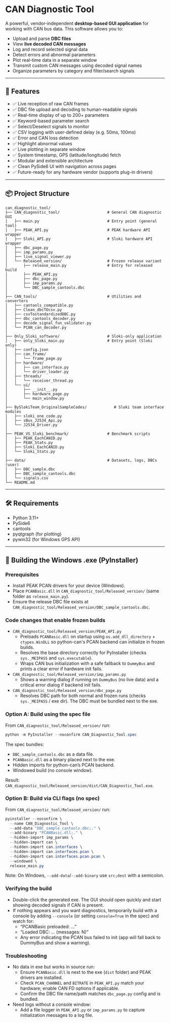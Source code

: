 # CAN Diagnostic Tool

A powerful, vendor-independent **desktop-based GUI application** for working with CAN bus data. This software allows you to:

- Upload and parse **DBC files**
- View **live decoded CAN messages**
- Log and record selected signal data
- Detect errors and abnormal parameters
- Plot real-time data in a separate window
- Transmit custom CAN messages using decoded signal names
- Organize parameters by category and filter/search signals

---

## 🚀 Features

- ✅ Live reception of raw CAN frames
- ✅ DBC file upload and decoding to human-readable signals
- ✅ Real-time display of up to 200+ parameters
- ✅ Keyword-based parameter search
- ✅ Select/Deselect signals to monitor
- ✅ CSV logging with user-defined delay (e.g. 50ms, 100ms)
- ✅ Error and CAN loss detection
- ✅ Highlight abnormal values
- ✅ Live plotting in separate window
- ✅ System timestamp, GPS (latitude/longitude) fetch
- ✅ Modular and extensible architecture
- ✅ Clean PySide6 UI with navigation across pages
- ✅ Future-ready for any hardware vendor (supports plug-in drivers)

---

## 📦 Project Structure
```text
can_diagnostic_tool/
├── CAN_diagnostic_tool/                     # General CAN diagnostic GUI
│   ├── main.py                              # Entry point (general tool)
│   ├── PEAK_API.py                          # PEAK hardware API wrapper
│   ├── Sloki_API.py                         # Sloki hardware API wrapper
│   ├── dbc_page.py
│   ├── imp_params.py
│   ├── live_signal_viewer.py
│   └── Released_version/                    # Frozen release variant
│       ├── release_main.py                  # Entry for released build
│       ├── PEAK_API.py
│       ├── dbc_page.py
│       ├── imp_params.py
│       └── DBC_sample_cantools.dbc
│
├── CAN_tools/                               # Utilities and converters
│   ├── cantools_compatible.py
│   ├── Clean_dbcTOcsv.py
│   ├── csvTostandardizedDBC.py
│   ├── dbc_cantools_decoder.py
│   ├── decode_signal_fun_validater.py
│   └── PCAN_can_decoder.py
│
├── Only_Sloki_software/                     # Sloki‑only application
│   ├── only_Sloki_main.py                   # Entry point (Sloki only)
│   ├── config.json
│   ├── can_frame/
│   │   └── frame_page.py
│   ├── hardware/
│   │   ├── can_interface.py
│   │   └── driver_loader.py
│   ├── threads/
│   │   └── receiver_thread.py
│   └── ui/
│       ├── __init__.py
│       ├── hardware_page.py
│       └── main_window.py
│
├── BySlokiTeam_OriginalSampleCodes/            # Sloki team interface modules
│   ├── sloki_one_code.py
│   ├── sBus_J2534_Api.py
│   └── J2534_Driver.py
│
├── PEAK_VS_Sloki_benchmark/                 # Benchmark scripts
│   ├── PEAK_EachCANID.py
│   ├── PEAK_Stats.py
│   ├── Sloki_EachCANID.py
│   └── Sloki_Stats.py
│
├── data/                                    # Datasets, logs, DBCs (user)
│   ├── DBC_sample.dbc
│   ├── DBC_sample_cantools.dbc
│   └── signals.csv
└── README.md
```


---

## 🛠️ Requirements

- Python 3.11+
- PySide6
- cantools
- pyqtgraph (for plotting)
- pywin32 (for Windows GPS API)

---

## 🧩 Building the Windows .exe (PyInstaller)

### Prerequisites
- Install PEAK PCAN drivers for your device (Windows).
- Place `PCANBasic.dll` in `CAN_diagnostic_tool/Released_version/` (same folder as `release_main.py`).
- Ensure the release DBC file exists at `CAN_diagnostic_tool/Released_version/DBC_sample_cantools.dbc`.

### Code changes that enable frozen builds
- `CAN_diagnostic_tool/Released_version/PEAK_API.py`
  - Preloads `PCANBasic.dll` on startup using `os.add_dll_directory` + `ctypes.WinDLL` so python-can's PCAN backend can initialize in frozen builds.
  - Resolves the base directory correctly for PyInstaller (checks `sys._MEIPASS` and `sys.executable`).
  - Wraps CAN bus initialization with a safe fallback to `DummyBus` and prints a clear error if hardware init fails.
- `CAN_diagnostic_tool/Released_version/imp_params.py`
  - Shows a warning dialog if running on `DummyBus` (no live data) and a critical error dialog if backend init fails.
- `CAN_diagnostic_tool/Released_version/dbc_page.py`
  - Resolves DBC path for both normal and frozen runs (checks `sys._MEIPASS` / exe dir). The DBC must be bundled next to the exe.

### Option A: Build using the spec file
From `CAN_diagnostic_tool/Released_version/` run:

```powershell
python -m PyInstaller --noconfirm CAN_Diagnostic_Tool.spec
```

The spec bundles:
- `DBC_sample_cantools.dbc` as a data file.
- `PCANBasic.dll` as a binary placed next to the exe.
- Hidden imports for python-can’s PCAN backend.
- Windowed build (no console window).

Result: `CAN_diagnostic_tool/Released_version/dist/CAN_Diagnostic_Tool.exe`.

### Option B: Build via CLI flags (no spec)
From `CAN_diagnostic_tool/Released_version/` run:

```powershell
pyinstaller --noconfirm \
  --name CAN_Diagnostic_Tool \
  --add-data "DBC_sample_cantools.dbc;." \
  --add-binary "PCANBasic.dll;." \
  --hidden-import imp_params \
  --hidden-import can \
  --hidden-import can.interfaces \
  --hidden-import can.interfaces.pcan \
  --hidden-import can.interfaces.pcan.pcan \
  --windowed \
  release_main.py
```

Note: On Windows, `--add-data`/`--add-binary` use `src;dest` with a semicolon.

### Verifying the build
- Double-click the generated exe. The GUI should open quickly and start showing decoded signals if CAN is present.
- If nothing appears and you want diagnostics, temporarily build with a console by adding `--console` (or setting `console=True` in the spec) and watch for:
  - “PCANBasic preloaded: …”
  - “Loaded DBC: … (messages: N)”
  - Any error indicating the PCAN bus failed to init (app will fall back to DummyBus and show a warning).

### Troubleshooting
- No data in exe but works in source run:
  - Ensure `PCANBasic.dll` is next to the exe (`dist` folder) and PEAK drivers are installed.
  - Check `PCAN_CHANNEL` and `BITRATE` in `PEAK_API.py` match your hardware; enable CAN FD options if applicable.
  - Confirm the DBC file name/path matches `dbc_page.py` config and is bundled.
- Need logs without a console window:
  - Add a file logger in `PEAK_API.py` or `imp_params.py` to capture initialization messages to a log file.